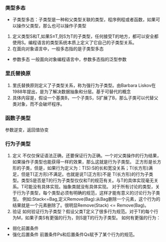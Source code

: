 ### 类型多态
- 子类型多态：子类型是一种和父类型关联的类型，程序例程或者函数，如果可以操作父类型，那么也可以操作子类型
 1. 定义类型S和T,如果S≤T,则S为T的子类型，任何接受T的地方，都可以安全都使用S。编程语言的类型系统本质上定义了它自己的子类型关系。
 2. 在面向对象语言中，一般多态指的是子类型多态
- 参数多态
一般面向对象编程语言中，参数多态指的泛型参数


### 里氏替换原
1. 里氏替换原则定义了子类型关系，称为强行为子类型。由Barbara Liskov在1988年提出，是为了解决数据抽象和分层。基于可替代的概念
2. 具体内容是，假设一个基类B，一个子类S，S扩展了B，那么子类可以代替父类对象，而不会破坏程序。


### 函数子类型
参数逆变，返回值协变

### 行为子类型
1. 定义
    不仅仅保证语法正确，还要保证行为正确。一个对父类操作的行为结果，如果操作子类型也能获得一样的效果，那么这就是行为子类型。
正方形是长方形的子类，但是，如果行为定义为：T(S):S的长和宽没关系；T(长方形)满足，但是T(正方形)不满足。也就是说T(正方形)不是
T(长方形)的行为子类型。类型S是否是T的行为子类型仅仅和T的规范有关。与T的具体实现毫无关系。T可能没有具体实现。抽象类就没有具体实现。
对于所有讨论的类型，关于行为子类型，每个类型必须有明确的规范，这样才能有意义的讨论行为子类型。
例如:Stack<=Bag,定义Remove(Bag):从Bag删除一个元素，这个行为的结果就是一个元素删除了。很明显Remove(Stack) <= Remove(Bag)。
2. 验证
如何验证行为子类型？假设父类T定义了很多行为规范。对于T的每个行为M，如果子类S有更强的行为，则S是T的行为子类型。
如何有更强的行为：
- 弱化前置条件
- 强化后置条件
前置条件Ps和后置条件Qs赋予了某个行为的规范。
